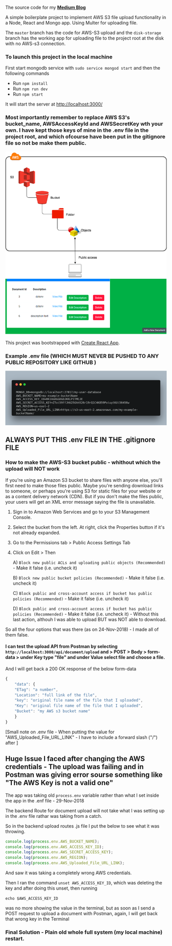 The source code for my **[Medium Blog](https://medium.com/@paulrohan/file-upload-to-aws-s3-bucket-in-a-node-react-mongo-app-and-using-multer-72884322aada)**

A simple boilerplate project to implement AWS S3 file upload functionality in a Node, React and Mongo app. Using Multer for uploading file.

The `master` branch has the code for AWS-S3 upload and the `disk-storage` branch has the working app for uploading file to the project root at the disk with no AWS-s3 connection.

### To launch this project in the local machine

First start mongodb service with `sudo service mongod start` and then the following commands

-   Run `npm install`
-   Run `npm run dev`
-   Run `npm start`

It will start the server at [http://localhost:3000/](http://localhost:3000/)

### Most importantly remember to replace AWS S3's bucket_name, AWSAccessKeyId and AWSSecretKey wth your own. I have kept those keys of mine in the .env file in the project root, and which ofcourse have been put in the gitignore file so not be make them public.

<img src="AWS_S3-1.png">

<img src="app-running-in-localhost.png">

This project was bootstrapped with [Create React App](https://github.com/facebook/create-react-app).

### Example .env file (WHICH MUST NEVER BE PUSHED TO ANY PUBLIC REPOSITORY LIKE GITHUB )

<img src="example-env-file.png">

## ALWAYS PUT THIS .env FILE IN THE .gitignore FILE

### How to make the AWS-S3 bucket public - whithout which the upload will NOT work

If you're using an Amazon S3 bucket to share files with anyone else, you'll first need to make those files public. Maybe you're sending download links to someone, or perhaps you're using S3 for static files for your website or as a content delivery network (CDN). But if you don't make the files public, your users will get an XML error message saying the file is unavailable.

1. Sign in to Amazon Web Services and go to your S3 Management Console.

2. Select the bucket from the left. At right, click the Properties button if it's not already expanded.

3. Go to the Permissions tab > Public Access Settings Tab

4. Click on Edit > Then

    A) `Block new public ACLs and uploading public objects (Recommended)` - Make it false (i.e. uncheck it)

    B) `Block new public bucket policies (Recommended)` - Make it false (i.e. uncheck it)

    C) `Block public and cross-account access if bucket has public policies (Recommended)` - Make it false (i.e. uncheck it)

    D) `Block public and cross-account access if bucket has public policies (Recommended)` - Make it false (i.e. uncheck it) - Without this last action, althouh I was able to upload BUT was NOT able to download.

So all the four options that was there (as on 24-Nov-2018) - I made all of them false.

#### I can test the upload API from Postman by selecting `http://localhost:3000/api/document/upload` and > POST > Body > form-data > under Key type "file" and under Value select file and choose a file.

And I will get back a 200 OK response of the below form-data

```js
{
	"data": {
	"ETag": "a number",
	"Location": "full link of the file",
	"key": "original file name of the file that I uploaded",
	"Key": "original file name of the file that I uploaded",
	"Bucket": "my AWS s3 bucket name"
	}
}
```

[Small note on .env file - When putting the value for "AWS_Uploaded_File_URL_LINK" - I have to include a forward slash ("/") after ]

## Huge Issue I faced after changing the AWS credentials - The upload was failing and in Postman was giving error sourse something like "The AWS Key is not a valid one"

The app was taking old `process.env` variable rather than what I set inside the app in the .enf file - 29-Nov-2018

The backend Route for document upload will not take what I was setting up in the .env file rathar was taking from a catch.

So in the backend upload routes .js file I put the below to see what it was throwing.

```js
console.log(process.env.AWS_BUCKET_NAME);
console.log(process.env.AWS_ACCESS_KEY_ID);
console.log(process.env.AWS_SECRET_ACCESS_KEY);
console.log(process.env.AWS_REGION);
console.log(process.env.AWS_Uploaded_File_URL_LINK);
```

And saw it was taking a completely wrong AWS credentials.

Then I ran the command `unset AWS_ACCESS_KEY_ID`, which was deleting the key and after doing this unset, then running

`echo $AWS_ACCESS_KEY_ID`

was no more showing the value in the terminal, but as soon as I send a POST request to upload a document with Postman, again, I will get back that wrong key in the Terminal

### Final Solution - Plain old whole full system (my local machine) restart.
